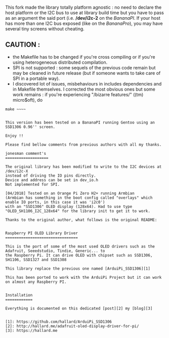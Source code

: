 This fork made the library totally platform agnostic : no need to declare the host platform or the I2C bus to use at library build time but you have to pass as an argument the said port (i.e. **/dev/i2c-2** on the *BananaPI*.
If your host has more than one I2C bus exposed (like on the *BananaPro*), you may have several tiny screens without cheating.

CAUTION :
---------

- the Makefile has to be changed if you're cross compiling or if you're using heterogeneous distributed compilation.
- SPI is not supported : some sequels of the previous code remain but may be cleaned in future release (but if someone wants to take care of SPI in a portable way).
- I discovered lot of issues, misbehaviours in includes dependencies and in Makefile themselves. I corrected the most obvious ones but some work remains : if you're experiencing "/bizarre features/" ((tm) micro$oft), do
~~~~ make clean
make ~~~~


This version has been tested on a BananaPI running Gentoo using an SSD1306 0.96'' screen.

Enjoy !!

Please find bellow comments from previous authors with all my thanks.

jonesman comment's
===================

The original library has been modified to write to the I2C devices at /dev/i2c-X
instead of driving the IO pins directly.  
Device and address can be set in dev_io.h  
Not implemented for SPI.  

[04/2018] Tested on an Orange Pi Zero H2+ running Armbian
(Armbian has something in the boot config called "overlays" which enable IO ports, in this case it was 'i2c0')
with an "SSD1306" OLED display (128x64). Had to use type "OLED_SH1106_I2C_128x64" for the library init to get it to work.
  
Thanks to the original author, what follows is the original README:  
  

Raspberry PI OLED Library Driver
================================

This is the port of some of the most used OLED drivers such as the Adafruit, Seeedstudio, Tindie, Generic... to
the Raspberry Pi. It can drive OLED with chipset such as SSD1306, SH1106, SSD1327 and SSD1308

This library replace the previous one named [ArduiPi_SSD1306][1]

This has been ported to work with the ArduiPi Project but it can work on almost any Raspberry PI.


Installation
============

Everything is documented on this dedicated [post][2] my [blog][3]


[1]: https://github.com/hallard/ArduiPi_SSD1306
[2]: http://hallard.me/adafruit-oled-display-driver-for-pi/
[3]: https://hallard.me

